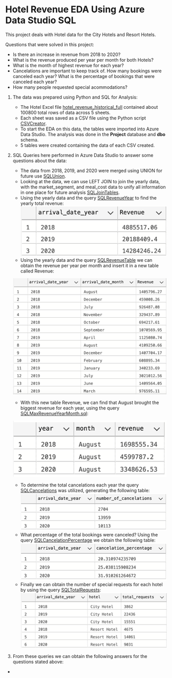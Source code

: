 # Hotel Revenue EDA Using Azure Data Studio SQL
This project deals with Hotel data for the City Hotels and Resort Hotels.

Questions that were solved in this project: 
  - Is there an increase in revenue from 2018 to 2020?
  - What is the revenue produced per year per month for both Hotels?
  - What is the month of highest revenue for each year?
  - Cancelations are important to keep track of. How many bookings were canceled each year? What is the percentage of bookings that were canceled each year?
  - How many people requested special acommodations?

1. The data was prepared using Python and SQL for Analysis:
    - The Hotel Excel file [hotel_revenue_historical_full](https://github.com/WarlockBlue/HotelRevenue/tree/main/Data/hotel_revenue_historical_full.xlsx)         contained about 100800 total rows of data across 5 sheets. 
    - Each sheet was saved as a CSV file using the Python script [CSVCreator](https://github.com/WarlockBlue/HotelRevenue/blob/main/Data/CSVCreator.py).
    - To start the EDA on this data, the tables were imported into Azure Data Studio. The analysis was done in the **Project** database and **dbo** schema.
    - 5 tables were created containing the data of each CSV created. 

2. SQL Queries here performed in Azure Data Studio to answer some questions about the data:
    - The data from 2018, 2019, and 2020 were merged using UNION for future use [SQLUnion](https://github.com/WarlockBlue/HotelRevenue/tree/main/SQL_queries/SQLUnion.sql).
    - Looking at the data, we can use LEFT JOIN to join the yearly data, with the market_segment, and meal_cost data to unify all information in one place for future analysis [SQLJoinTables](https://github.com/WarlockBlue/HotelRevenue/blob/main/SQL_queries/SQLJoinTables.sql).
    - Using the yearly data and the query [SQLRevenueYear](SQL_queries/SQLRevenueYear.sql) to find the yearly total revenue:
    ![RevenueYear](Tables/RevenueYear.png?raw=true)
    - Using the yearly data and the query [SQLRevenueTable](https://github.com/WarlockBlue/HotelRevenue/blob/main/SQL_queries/SQLRevenueTable.sql) we can obtain the revenue per year per month and insert it in a new table called Revenue:

    ![RevenueYearMonth](https://github.com/WarlockBlue/HotelRevenue/blob/main/Tables/RevenueYearMonth.png?raw=true)
    - With this new table Revenue, we can find that August brought the biggest revenue for each year, using the query [SQLMaxRevenueYearMonth.sql](SQL_queries/SQLMaxRevenueYearMonth.sql): 
    
    ![HighestRevenueMonthPerYear](Tables/MaxRevenueYearMonth.png?raw=true)
    - To determine the total cancelations each year the query [SQLCancelations](SQL_queries/SQLCancelations.sql) was utilized, generating the following table:
    ![CancelationsPerYear](Tables/TotalCancelationsPerYear.png?raw=true)
    - What percentage of the total bookings were canceled? Using the query [SQLCancelationPercentage](SQL_queries/SQLCancelationPercentage.sql) we obtain the following table:
    ![CancelationPercentage](Tables/CancelationPercentage.png?raw=true)
    - Finally we can obtain the number of special requests for each hotel by using the query [SQLTotalRequests](SQL_queries/SQLTotalRequests.sql):
    ![TotalRequestPerHotel](Tables/TotalRequests.png?raw=true)

3. From these queries we can obtain the following answers for the questions stated above:
  - 
